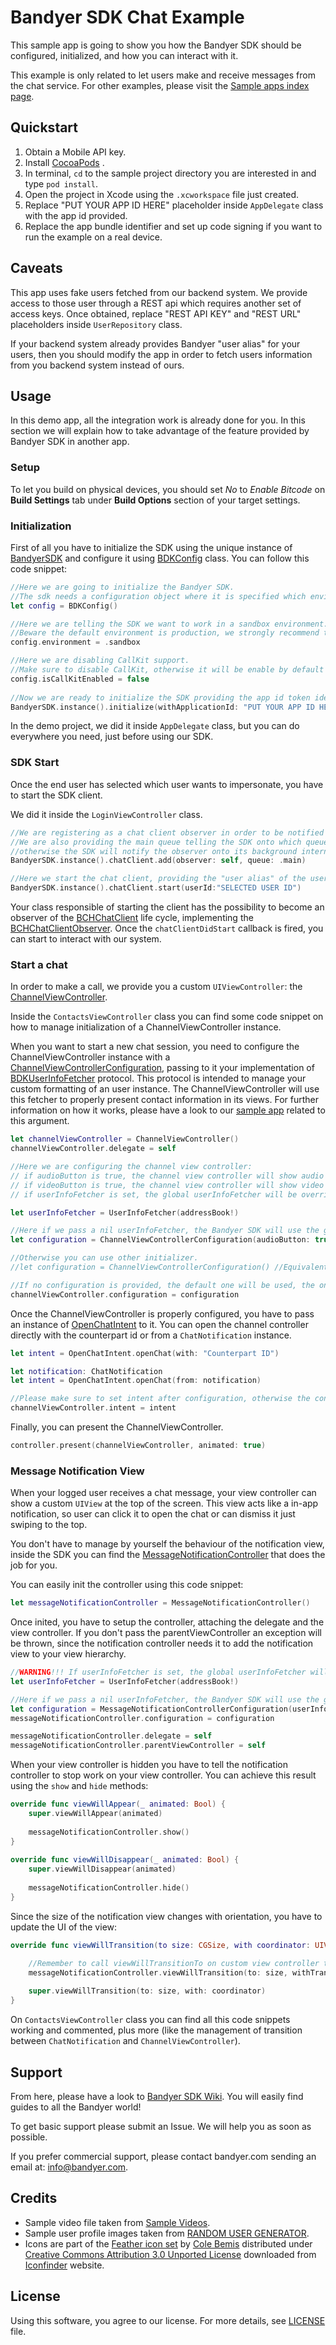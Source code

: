 # Bandyer SDK Chat Example

This sample app is going to show you how the Bandyer SDK should be configured, initialized, and how you can interact with it.

This example is only related to let users make and receive messages from the chat service. For other examples, please visit the [Sample apps index page](https://github.com/Bandyer/Bandyer-iOS-SDK-Samples-Swift).

## Quickstart

1. Obtain a Mobile API key.
2. Install [CocoaPods](https://guides.cocoapods.org/using/getting-started.html#getting-started) .
3. In terminal, `cd` to the sample project directory you are interested in and type `pod install`.
4. Open the project in Xcode using the `.xcworkspace` file just created.
5. Replace "PUT YOUR APP ID HERE" placeholder inside `AppDelegate` class with the app id provided. 
6. Replace the app bundle identifier and set up code signing if you want to run the example on a real device.

## Caveats

This app uses fake users fetched from our backend system. We provide access to those user through a REST api which requires another set of access keys. Once obtained, replace "REST API KEY" and "REST URL" placeholders inside `UserRepository` class.

If your backend system already provides Bandyer "user alias" for your users, then you should modify the app in order to fetch users information from you backend system instead of ours.

## Usage

In this demo app, all the integration work is already done for you. In this section we will explain how to take advantage of the feature provided by Bandyer SDK in another app.

### Setup

To let you build on physical devices, you should set *No* to  *Enable Bitcode* on **Build Settings** tab under **Build Options** section of your target settings.

### Initialization

First of all you have to initialize the SDK using the unique instance of [BandyerSDK](https://docs.bandyer.com/Bandyer-iOS-SDK/BandyerSDK/latest/Classes/BandyerSDK.html) and configure it using [BDKConfig](https://docs.bandyer.com/Bandyer-iOS-SDK/BandyerSDK/latest/Classes/BDKConfig.html) class. You can follow this code snippet:

```swift
//Here we are going to initialize the Bandyer SDK.
//The sdk needs a configuration object where it is specified which environment the sdk should work in.
let config = BDKConfig()

//Here we are telling the SDK we want to work in a sandbox environment.
//Beware the default environment is production, we strongly recommend to test your app in a sandbox environment.
config.environment = .sandbox

//Here we are disabling CallKit support.
//Make sure to disable CallKit, otherwise it will be enable by default if the system supports CallKit (i.e iOS >= 10.0).
config.isCallKitEnabled = false
        
//Now we are ready to initialize the SDK providing the app id token identifying your app in Bandyer platform.
BandyerSDK.instance().initialize(withApplicationId: "PUT YOUR APP ID HERE", config: config)
```
In the demo project, we did it inside `AppDelegate` class, but you can do everywhere you need, just before using our SDK.

### SDK Start

Once the end user has selected which user wants to impersonate, you have to start the SDK client. 

We did it inside the `LoginViewController` class.

```swift
//We are registering as a chat client observer in order to be notified when the client changes its state.
//We are also providing the main queue telling the SDK onto which queue should notify the observer provided,
//otherwise the SDK will notify the observer onto its background internal queue.
BandyerSDK.instance().chatClient.add(observer: self, queue: .main)

//Here we start the chat client, providing the "user alias" of the user selected.
BandyerSDK.instance().chatClient.start(userId:"SELECTED USER ID")
```
Your class responsible of starting the client has the possibility to become an observer of the [BCHChatClient](https://docs.bandyer.com/Bandyer-iOS-SDK/BandyerSDK/latest/Protocols/BCHChatClient.html) life cycle, implementing the [BCHChatClientObserver](https://docs.bandyer.com/Bandyer-iOS-SDK/BandyerSDK/latest/Protocols/BCHChatClientObserver.html). Once the `chatClientDidStart` callback is fired, you can start to interact with our system.

### Start a chat

In order to make a call, we provide you a custom `UIViewController`: the [ChannelViewController](https://docs.bandyer.com/Bandyer-iOS-SDK/BandyerSDK/latest/Classes/ChannelViewController.html).

Inside the `ContactsViewController` class you can find some code snippet on how to manage initialization of a ChannelViewController instance. 

When you want to start a new chat session, you need to configure the ChannelViewController instance with a [ChannelViewControllerConfiguration](https://docs.bandyer.com/Bandyer-iOS-SDK/BandyerSDK/latest/Classes/ChannelViewControllerConfiguration.html), passing to it your implementation of [BDKUserInfoFetcher](https://docs.bandyer.com/Bandyer-iOS-SDK/BandyerSDK/latest/Protocols/BDKUserInfoFetcher.html) protocol. This protocol is intended to manage your custom formatting of an user instance. The ChannelViewController will use this fetcher to properly present contact information in its views. For further information on how it works, please have a look to our [sample app](https://github.com/Bandyer/Bandyer-iOS-SDK-Samples-Swift/tree/master/UserInfoFetcher-Example) related to this argument. 

```swift
let channelViewController = ChannelViewController()
channelViewController.delegate = self

//Here we are configuring the channel view controller:
// if audioButton is true, the channel view controller will show audio button on nav bar;
// if videoButton is true, the channel view controller will show video button on nav bar;
// if userInfoFetcher is set, the global userInfoFetcher will be overridden. WARNING!!!

let userInfoFetcher = UserInfoFetcher(addressBook!)

//Here if we pass a nil userInfoFetcher, the Bandyer SDK will use the global one if set at initialization time, otherwise a default one. The same result is achieved without setting the configuration property.
let configuration = ChannelViewControllerConfiguration(audioButton: true, videoButton: true, userInfoFetcher: userInfoFetcher)

//Otherwise you can use other initializer.
//let configuration = ChannelViewControllerConfiguration() //Equivalent to ChannelViewControllerConfiguration(audioButton: false, videoButton: false, userInfoFetcher: nil)

//If no configuration is provided, the default one will be used, the one with nil user info fetcher and showing both of the buttons -> ChannelViewControllerConfiguration(audioButton: true, videoButton: true, userInfoFetcher: nil)
channelViewController.configuration = configuration
```

Once the ChannelViewController is properly configured, you have to pass an instance of [OpenChatIntent](https://docs.bandyer.com/Bandyer-iOS-SDK/BandyerSDK/latest/Classes/OpenChatIntent.html) to it. You can open the channel controller directly with the counterpart id or from a `ChatNotification` instance.

```swift
let intent = OpenChatIntent.openChat(with: "Counterpart ID")
```

```swift
let notification: ChatNotification
let intent = OpenChatIntent.openChat(from: notification)
```

```swift
//Please make sure to set intent after configuration, otherwise the configuration will be not taking in charge.
channelViewController.intent = intent
```
Finally, you can present the ChannelViewController.

```swift
controller.present(channelViewController, animated: true)
```

### Message Notification View

When your logged user receives a chat message, your view controller can show a custom `UIView` at the top of the screen. This view acts like a in-app notification, so user can click it to open the chat or can dismiss it just swiping to the top.

You don't have to manage by yourself the behaviour of the notification view, inside the SDK you can find the [MessageNotificationController](https://docs.bandyer.com/Bandyer-iOS-SDK/BandyerSDK/latest/Classes/MessageNotificationController.html) that does the job for you.

You can easily init the controller using this code snippet:

```swift
let messageNotificationController = MessageNotificationController()
```

Once inited, you have to setup the controller, attaching the delegate and the view controller. If you don't pass the parentViewController an exception will be thrown, since the  notification controller needs it to add the notification view to your view hierarchy.

```swift
//WARNING!!! If userInfoFetcher is set, the global userInfoFetcher will be overridden.
let userInfoFetcher = UserInfoFetcher(addressBook!)

//Here if we pass a nil userInfoFetcher, the Bandyer SDK will use the global one if set at initialization time, otherwise a default one. The same result is achieved without setting the configuration property.
let configuration = MessageNotificationControllerConfiguration(userInfoFetcher: userInfoFetcher)
messageNotificationController.configuration = configuration

messageNotificationController.delegate = self
messageNotificationController.parentViewController = self
```

When your view controller is hidden you have to tell the notification controller to stop work on your view controller. You can achieve this result using the `show` and `hide` methods:

```swift
override func viewWillAppear(_ animated: Bool) {
    super.viewWillAppear(animated)
        
    messageNotificationController.show()
}
 
override func viewWillDisappear(_ animated: Bool) {
    super.viewWillDisappear(animated)
        
    messageNotificationController.hide()
} 
```

Since the size of the notification view changes with orientation, you have to update the UI of the view:

```swift
override func viewWillTransition(to size: CGSize, with coordinator: UIViewControllerTransitionCoordinator) {

    //Remember to call viewWillTransitionTo on custom view controller to update UI while rotating.
    messageNotificationController.viewWillTransition(to: size, withTransitionCoordinator: coordinator)
        
    super.viewWillTransition(to: size, with: coordinator)
}
```

On `ContactsViewController` class you can find all this code snippets working and commented, plus more (like the management of transition between `ChatNotification` and `ChannelViewController`).

## Support

From here, please have a look to [Bandyer SDK Wiki](https://github.com/Bandyer/Bandyer-iOS-SDK/wiki). You will easily find guides to all the Bandyer world! 

To get basic support please submit an Issue. We will help you as soon as possible.

If you prefer commercial support, please contact bandyer.com sending an email at: [info@bandyer.com](mailto:info@bandyer.com).

## Credits

- Sample video file taken from [Sample Videos](https://sample-videos.com/).
- Sample user profile images taken from [RANDOM USER GENERATOR](https://randomuser.me/).
- Icons are part of the [Feather icon set](https://www.iconfinder.com/iconsets/feather-2) by [Cole Bemis](https://www.iconfinder.com/colebemis) distributed under [Creative Commons Attribution 3.0 Unported License](https://creativecommons.org/licenses/by/3.0/) downloaded from [Iconfinder](https://www.iconfinder.com/) website.

## License

Using this software, you agree to our license. For more details, see [LICENSE](https://github.com/Bandyer/Bandyer-iOS-SDK-Samples-Swift/blob/master/LICENSE) file.

